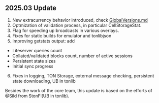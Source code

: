 ## 2025.03 Update
1. New extracurrency behavior introduced, check [GlobalVersions.md](./doc/GlobalVersions.md#version-10)
2. Optmization of validation process, in particular CellStorageStat.
3. Flag for speeding up broadcasts in various overlays.
4. Fixes for static builds for emulator and tonlibjson
5. Improving getstats output: add
  * Liteserver queries count
  * Collated/validated blocks count, number of active sessions
  * Persistent state sizes
  * Initial sync progress
6. Fixes in logging, TON Storage, external message checking, persistent state downloading, UB in tonlib

Besides the work of the core team, this update is based on the efforts of  @Sild from StonFi(UB in tonlib).
